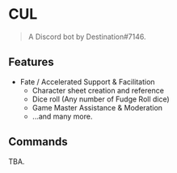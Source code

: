 # CUL
> A Discord bot by Destination#7146.

## Features

* Fate / Accelerated Support & Facilitation
    * Character sheet creation and reference
    * Dice roll (Any number of Fudge Roll dice)
    * Game Master Assistance & Moderation
    * ...and many more.

## Commands

TBA.